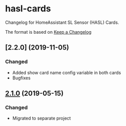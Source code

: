 # hasl-cards

Changelog for HomeAssistant SL Sensor (HASL) Cards.

The format is based on [Keep a Changelog][keep-a-changelog]
<!-- and this project adheres to [Semantic Versioning][semantic-versioning]. -->

## [2.2.0] (2019-11-05)

### Changed
- Added show card name config variable in both cards
- Bugfixes

## [2.1.0] (2019-05-15)

### Changed
- Migrated to separate project

[keep-a-changelog]: http://keepachangelog.com/en/1.0.0/
[Unreleased]: https://github.com/DSorlov/hasl-cards/compare/master...dev
[2.1.0]: https://github.com/DSorlov/hasl-cards
